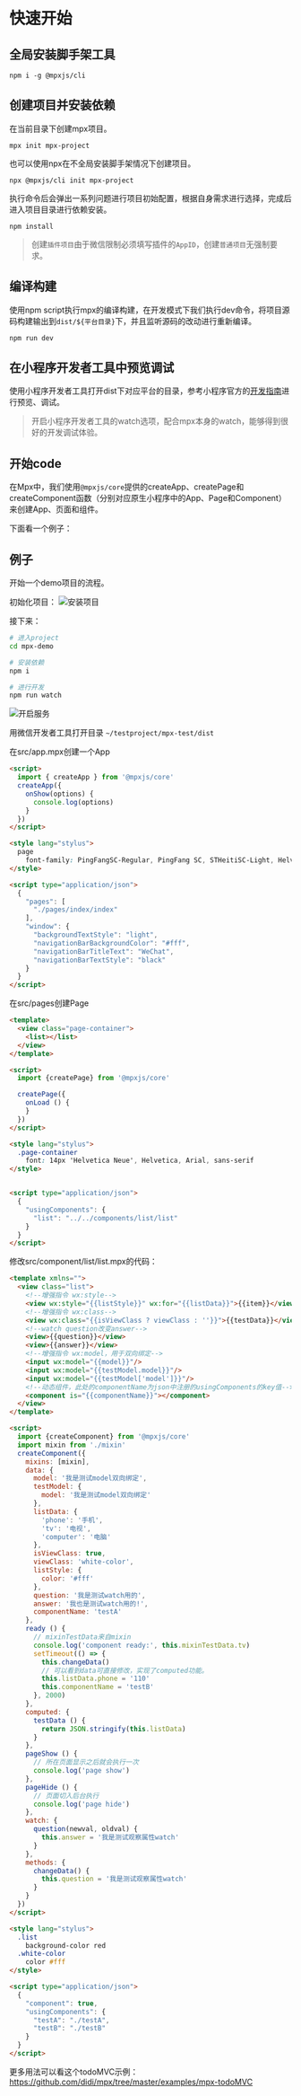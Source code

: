 # 快速开始

## 全局安装脚手架工具
```shell
npm i -g @mpxjs/cli
```

## 创建项目并安装依赖

在当前目录下创建mpx项目。

```shell
mpx init mpx-project
```

也可以使用npx在不全局安装脚手架情况下创建项目。

```shell
npx @mpxjs/cli init mpx-project
```

执行命令后会弹出一系列问题进行项目初始配置，根据自身需求进行选择，完成后进入项目目录进行依赖安装。

```shell
npm install
```

> 创建`插件项目`由于微信限制必须填写插件的`AppID`，创建`普通项目`无强制要求。

## 编译构建

使用npm script执行mpx的编译构建，在开发模式下我们执行dev命令，将项目源码构建输出到`dist/${平台目录}`下，并且监听源码的改动进行重新编译。

```shell
npm run dev
```

## 在小程序开发者工具中预览调试
使用小程序开发者工具打开dist下对应平台的目录，参考小程序官方的[开发指南](https://developers.weixin.qq.com/miniprogram/dev/)进行预览、调试。

> 开启小程序开发者工具的watch选项，配合mpx本身的watch，能够得到很好的开发调试体验。

## 开始code

在Mpx中，我们使用`@mpxjs/core`提供的createApp、createPage和createComponent函数（分别对应原生小程序中的App、Page和Component）来创建App、页面和组件。

下面看一个例子：

## 例子

开始一个demo项目的流程。

初始化项目：
![安装项目](../assets/images/start-install.png)

接下来：
```bash
# 进入project
cd mpx-demo

# 安装依赖
npm i

# 进行开发
npm run watch
```

![开启服务](../assets/images/start-start.png)

用微信开发者工具打开目录 `~/testproject/mpx-test/dist`

在src/app.mpx创建一个App

```html
<script>
  import { createApp } from '@mpxjs/core'
  createApp({
    onShow(options) {
      console.log(options)
    }
  })
</script>

<style lang="stylus">
  page
    font-family: PingFangSC-Regular, PingFang SC, STHeitiSC-Light, Helvetica-Light, arial, sans-serif
</style>

<script type="application/json">
  {
    "pages": [
      "./pages/index/index"
    ],
    "window": {
      "backgroundTextStyle": "light",
      "navigationBarBackgroundColor": "#fff",
      "navigationBarTitleText": "WeChat",
      "navigationBarTextStyle": "black"
    }
  }
</script>

```

在src/pages创建Page

```html
<template>
  <view class="page-container">
    <list></list>
  </view>
</template>

<script>
  import {createPage} from '@mpxjs/core'

  createPage({
    onLoad () {
    }
  })
</script>

<style lang="stylus">
  .page-container
    font: 14px 'Helvetica Neue', Helvetica, Arial, sans-serif
</style>


<script type="application/json">
  {
    "usingComponents": {
      "list": "../../components/list/list"
    }
  }
</script>

```

修改src/component/list/list.mpx的代码：

```html
<template xmlns="">
  <view class="list">
    <!--增强指令 wx:style-->
    <view wx:style="{{listStyle}}" wx:for="{{listData}}">{{item}}</view>
    <!--增强指令 wx:class-->
    <view wx:class="{{isViewClass ? viewClass : ''}}">{{testData}}</view>
    <!--watch question改变answer-->
    <view>{{question}}</view>
    <view>{{answer}}</view>
    <!--增强指令 wx:model，用于双向绑定-->
    <input wx:model="{{model}}"/>
    <input wx:model="{{testModel.model}}"/>
    <input wx:model="{{testModel['model']}}"/>
    <!--动态组件，此处的componentName为json中注册的usingComponents的key值-->
    <component is="{{componentName}}"></component>
  </view>
</template>

<script>
  import {createComponent} from '@mpxjs/core'
  import mixin from './mixin'
  createComponent({
    mixins: [mixin],
    data: {
      model: '我是测试model双向绑定',
      testModel: {
        model: '我是测试model双向绑定'
      },
      listData: {
        'phone': '手机',
        'tv': '电视',
        'computer': '电脑'
      },
      isViewClass: true,
      viewClass: 'white-color',
      listStyle: {
        color: '#fff'
      },
      question: '我是测试watch用的',
      answer: '我也是测试watch用的!',
      componentName: 'testA'
    },
    ready () {
      // mixinTestData来自mixin
      console.log('component ready:', this.mixinTestData.tv)
      setTimeout(() => {
        this.changeData()
        // 可以看到data可直接修改，实现了computed功能。
        this.listData.phone = '110'
        this.componentName = 'testB'
      }, 2000)
    },
    computed: {
      testData () {
        return JSON.stringify(this.listData)
      }
    },
    pageShow () {
      // 所在页面显示之后就会执行一次
      console.log('page show')
    },
    pageHide () {
      // 页面切入后台执行
      console.log('page hide')
    },
    watch: {
      question(newval, oldval) {
        this.answer = '我是测试观察属性watch'
      }
    },
    methods: {
      changeData() {
        this.question = '我是测试观察属性watch'
      }
    }
  })
</script>

<style lang="stylus">
  .list
    background-color red
  .white-color
    color #fff
</style>

<script type="application/json">
  {
    "component": true,
    "usingComponents": {
      "testA": "./testA",
      "testB": "./testB"
    }
  }
</script>

```

更多用法可以看这个todoMVC示例：https://github.com/didi/mpx/tree/master/examples/mpx-todoMVC

